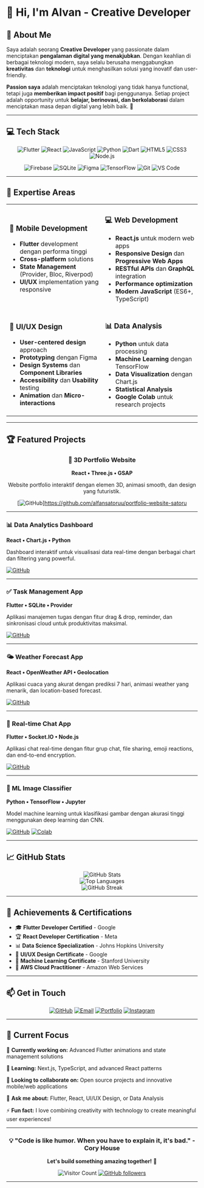 # 👋 Hi, I'm Alvan - Creative Developer

<div align="center">
</div>

## 🚀 About Me

Saya adalah seorang **Creative Developer** yang passionate dalam menciptakan **pengalaman digital yang menakjubkan**. Dengan keahlian di berbagai teknologi modern, saya selalu berusaha menggabungkan **kreativitas** dan **teknologi** untuk menghasilkan solusi yang inovatif dan user-friendly.

**Passion saya** adalah menciptakan teknologi yang tidak hanya functional, tetapi juga **memberikan impact positif** bagi penggunanya. Setiap project adalah opportunity untuk **belajar, berinovasi, dan berkolaborasi** dalam menciptakan masa depan digital yang lebih baik. 🌟

---

## 💻 Tech Stack

<div align="center">
  
![Flutter](https://img.shields.io/badge/Flutter-%2302569B.svg?style=for-the-badge&logo=Flutter&logoColor=white)
![React](https://img.shields.io/badge/react-%2320232a.svg?style=for-the-badge&logo=react&logoColor=%2361DAFB)
![JavaScript](https://img.shields.io/badge/javascript-%23323330.svg?style=for-the-badge&logo=javascript&logoColor=%23F7DF1E)
![Python](https://img.shields.io/badge/python-3670A0?style=for-the-badge&logo=python&logoColor=ffdd54)
![Dart](https://img.shields.io/badge/dart-%230175C2.svg?style=for-the-badge&logo=dart&logoColor=white)
![HTML5](https://img.shields.io/badge/html5-%23E34F26.svg?style=for-the-badge&logo=html5&logoColor=white)
![CSS3](https://img.shields.io/badge/css3-%231572B6.svg?style=for-the-badge&logo=css3&logoColor=white)
![Node.js](https://img.shields.io/badge/node.js-6DA55F?style=for-the-badge&logo=node.js&logoColor=white)

</div>

<div align="center">
  
![Firebase](https://img.shields.io/badge/firebase-%23039BE5.svg?style=for-the-badge&logo=firebase)
![SQLite](https://img.shields.io/badge/sqlite-%2307405e.svg?style=for-the-badge&logo=sqlite&logoColor=white)
![Figma](https://img.shields.io/badge/figma-%23F24E1E.svg?style=for-the-badge&logo=figma&logoColor=white)
![TensorFlow](https://img.shields.io/badge/TensorFlow-%23FF6F00.svg?style=for-the-badge&logo=TensorFlow&logoColor=white)
![Git](https://img.shields.io/badge/git-%23F05033.svg?style=for-the-badge&logo=git&logoColor=white)
![VS Code](https://img.shields.io/badge/Visual%20Studio%20Code-0078d7.svg?style=for-the-badge&logo=visual-studio-code&logoColor=white)

</div>

---

## 🎯 Expertise Areas

<table>
<tr>
<td width="50%">

### 📱 Mobile Development
- **Flutter** development dengan performa tinggi
- **Cross-platform** solutions
- **State Management** (Provider, Bloc, Riverpod)
- **UI/UX** implementation yang responsive

</td>
<td width="50%">

### 💻 Web Development
- **React.js** untuk modern web apps
- **Responsive Design** dan **Progressive Web Apps**
- **RESTful APIs** dan **GraphQL** integration
- **Performance optimization**
- **Modern JavaScript** (ES6+, TypeScript)

</td>
</tr>
<tr>
<td width="50%">

### 🎨 UI/UX Design
- **User-centered design** approach
- **Prototyping** dengan Figma
- **Design Systems** dan **Component Libraries**
- **Accessibility** dan **Usability** testing
- **Animation** dan **Micro-interactions**

</td>
<td width="50%">

### 📊 Data Analysis
- **Python** untuk data processing
- **Machine Learning** dengan TensorFlow
- **Data Visualization** dengan Chart.js
- **Statistical Analysis**
- **Google Colab** untuk research projects

</td>
</tr>
</table>

---

## 🏆 Featured Projects

<div align="center">

### 🎨 3D Portfolio Website
**React • Three.js • GSAP**

Website portfolio interaktif dengan elemen 3D, animasi smooth, dan design yang futuristik.

[![GitHub](https://img.shields.io/badge/GitHub-100000?style=for-the-badge&logo=github&logoColor=white)]https://github.com/alfansatoruu/portfolio-website-satoru

</div>

---

### 📊 Data Analytics Dashboard
**React • Chart.js • Python**

Dashboard interaktif untuk visualisasi data real-time dengan berbagai chart dan filtering yang powerful.

[![GitHub](https://img.shields.io/badge/GitHub-100000?style=for-the-badge&logo=github&logoColor=white)](https://github.com/alvan/project2)

---

### ✅ Task Management App
**Flutter • SQLite • Provider**

Aplikasi manajemen tugas dengan fitur drag & drop, reminder, dan sinkronisasi cloud untuk produktivitas maksimal.

[![GitHub](https://img.shields.io/badge/GitHub-100000?style=for-the-badge&logo=github&logoColor=white)](https://github.com/alvan/project3)

---

### 🌤️ Weather Forecast App
**React • OpenWeather API • Geolocation**

Aplikasi cuaca yang akurat dengan prediksi 7 hari, animasi weather yang menarik, dan location-based forecast.

[![GitHub](https://img.shields.io/badge/GitHub-100000?style=for-the-badge&logo=github&logoColor=white)](https://github.com/alfansatoruu)

---

### 💬 Real-time Chat App
**Flutter • Socket.IO • Node.js**

Aplikasi chat real-time dengan fitur grup chat, file sharing, emoji reactions, dan end-to-end encryption.

[![GitHub](https://img.shields.io/badge/GitHub-100000?style=for-the-badge&logo=github&logoColor=white)](https://github.com/alfansatoruu)

---

### 🤖 ML Image Classifier
**Python • TensorFlow • Jupyter**

Model machine learning untuk klasifikasi gambar dengan akurasi tinggi menggunakan deep learning dan CNN.

[![GitHub](https://img.shields.io/badge/GitHub-100000?style=for-the-badge&logo=github&logoColor=white)](https://github.com/alfansatoruu)
[![Colab](https://img.shields.io/badge/Colab-F9AB00?style=for-the-badge&logo=googlecolab&color=525252)](https://colab.research.google.com/drive/1abc123def456)

---

## 📈 GitHub Stats

<div align="center">
  <img src="https://github-readme-stats.vercel.app/api?username=alvan&show_icons=true&theme=tokyonight&hide_border=true&bg_color=0D1117&title_color=00FFFF&icon_color=00FFFF&text_color=FFFFFF" alt="GitHub Stats" />
</div>

<div align="center">
  <img src="https://github-readme-stats.vercel.app/api/top-langs/?username=alvan&layout=compact&theme=tokyonight&hide_border=true&bg_color=0D1117&title_color=00FFFF&text_color=FFFFFF" alt="Top Languages" />
</div>

<div align="center">
  <img src="https://github-readme-streak-stats.herokuapp.com/?user=alvan&theme=tokyonight&hide_border=true&background=0D1117&stroke=00FFFF&ring=00FFFF&fire=FF6B6B&currStreakLabel=00FFFF" alt="GitHub Streak" />
</div>

---

## 🏅 Achievements & Certifications

- 🎓 **Flutter Developer Certified** - Google
- 🏆 **React Developer Certification** - Meta
- 📊 **Data Science Specialization** - Johns Hopkins University
- 🎨 **UI/UX Design Certificate** - Google
- 🤖 **Machine Learning Certificate** - Stanford University
- 🚀 **AWS Cloud Practitioner** - Amazon Web Services

---

## 📫 Get in Touch

<div align="center">

[![GitHub](https://img.shields.io/badge/GitHub-100000?style=for-the-badge&logo=github&logoColor=white)](https://github.com/alvan)
[![Email](https://img.shields.io/badge/Email-D14836?style=for-the-badge&logo=gmail&logoColor=white)](mailto:alvan.developer@gmail.com)
[![Portfolio](https://img.shields.io/badge/Portfolio-FF5722?style=for-the-badge&logo=todoist&logoColor=white)](https://alvan-portfolio.netlify.app)
[![Instagram](https://img.shields.io/badge/Instagram-E4405F?style=for-the-badge&logo=instagram&logoColor=white)](https://instagram.com/alvan.dev)

</div>

---

## 🎯 Current Focus

🔭 **Currently working on:** Advanced Flutter animations and state management solutions

🌱 **Learning:** Next.js, TypeScript, and advanced React patterns

👯 **Looking to collaborate on:** Open source projects and innovative mobile/web applications

💬 **Ask me about:** Flutter, React, UI/UX Design, or Data Analysis

⚡ **Fun fact:** I love combining creativity with technology to create meaningful user experiences!

---

<div align="center">
  
### 💡 "Code is like humor. When you have to explain it, it's bad." - Cory House

**Let's build something amazing together!** 🚀

![Visitor Count](https://komarev.com/ghpvc/?username=alvan&label=Profile%20views&color=0e75b6&style=flat)
[![GitHub followers](https://img.shields.io/github/followers/alvan?label=Follow&style=social)](https://github.com/alvan)

</div>

---

